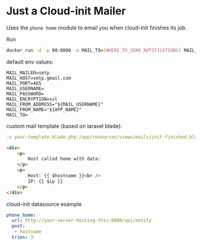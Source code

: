 # Just a Cloud-init Mailer

Uses the `phone home` module to email you when cloud-init finishes its job.

Run

```bash
docker run -d -p 80:8000 -e MAIL_TO=[WHERE_TO_SEND_NOTIFICATIONS] MAIL_USERNAME=[YOUR_SMTP_LOGIN] -e MAIL_PASSWORD=[YOUR_SMTP_PASSWORD] knobik/cloud-init-mailer:latest
```

default env values:

```dotenv
MAIL_MAILER=smtp
MAIL_HOST=smtp.gmail.com
MAIL_PORT=465
MAIL_USERNAME=
MAIL_PASSWORD=
MAIL_ENCRYPTION=ssl
MAIL_FROM_ADDRESS="${MAIL_USERNAME}"
MAIL_FROM_NAME="${APP_NAME}"
MAIL_TO=
```

custom mail template (based on laravel blade):
```yaml
-v your-template.blade.php:/app/resources/views/mails/init-finished.blade.php
```

```html
<div>
    <p>
        Host called home with data:
    </p>
    <p>
        Host: {{ $hostname }}<br />
        IP: {{ $ip }}
    </p>
</div>
```

cloud-init datasource example

```yaml
phone_home:
  url: http://your-server-hosting-this:8080/api/notify
  post:
   - hostname
  tries: 3
  ```
